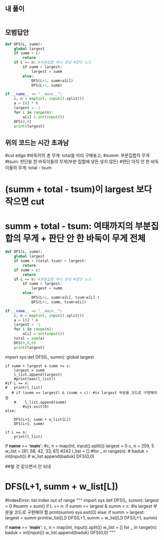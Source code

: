## 내 풀이
```python


```


## 모범답안
```python
def DFS(L, summ):
    global largest
    if summ > c:
        return
    if L == n: #부분집합 하나 완성 #말단 노드
        if summ > largest:
            largest = summ
        else:
            DFS(L+1, summ+a[L])
            DFS(L+1, summ)

if __name__ == "__main__":
    c, n = map(int, input().split())
    a = [0] * n
    largest = -1
    for i in range(n):
        a[i] = int(input())
    DFS(0,0)
    print(largest)
```
## 위의 코드는 시간 초과남
#cut edge
#바둑이의 총 무게: total을 미리 구해놓고,
#summ: 부분집합의 무게
#tsum: 판단을 한 바둑이들의 무게(부분 집합에 넣든 넣지 않든)
#판단 아직 안 한 바둑이들의 무게: total - tsum
# (summ + total - tsum)이 largest 보다 작으면 cut
# summ + total - tsum: 여태까지의 부분집합의 무게 + 판단 안 한 바둑이 무게 전체


```python
def DFS(L, summ):
    global largest
    if summ + (total-tsum) < largest:
        return
    if summ > c:
        return
    if L == n: #부분집합 하나 완성 #말단 노드
        if summ > largest:
            largest = summ
        else:
            DFS(L+1, summ+a[L], tsum+a[L] )
            DFS(L+1, summ, tsum+a[L])

if __name__ == "__main__":
    c, n = map(int, input().split())
    a = [0] * n
    largest = -1
    for i in range(n):
        a[i] = int(input())
    total = sum(a)
    DFS(0,0,0)
    print(largest)
```



import sys
def DFS(L, summ):
    global largest
    
    if summ > largest & summ <= c:
        largest = summ
        l_list.append(largest)
        #print(max(l_list))
    #if L == n:
    #   print(l_list)
       # if (summ == largest) & (summ < c): #is largest 부분을 코드로 구현해야 함
        #    l_list.append(summ)
            #sys.exit(0)
    else:
       
        DFS(L+1, summ + w_list[L])
        DFS(L+1, summ)

    if L == n:
        print(l_list)
if __name__ == '__main__':
    #c, n = map(int, input().split())
    largest = 0
    c, n = 259, 5
    w_list = [81, 58, 42, 33, 61] #242
    l_list = []
    #for _ in range(n):
     #   baduk = int(input())
      #  w_list.append(baduk)
    DFS(0,0)


##될 것 같으면서 안 되네
#      DFS(L+1, summ + w_list[L])
#IndexError: list index out of range
"""
import sys
def DFS(L, summ):
    largest = 0
    #summ = sum()
    if L == n:
        if summ == largest & summ < c: #is largest 부분을 코드로 구현해야 함
            print(summ)
            sys.exit(0)
    else:
        if summ > largest:
            largest = summ
        print(w_list[L])
        DFS(L+1, summ + w_list[L])
        DFS(L+1, summ)

if __name__ == '__main__':
    c, n = map(int, input().split())
    w_list = []
    for _ in range(n):
        baduk = int(input())
        w_list.append(baduk)
    DFS(0,0)
"""
